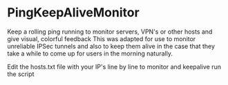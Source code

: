 # PingKeepAliveMonitor
Keep a rolling ping running to monitor servers, VPN's or other hosts and give visual, colorful feedback
This was adapted for use to monitor unreliable IPSec tunnels and also to keep them alive in the case that they take a while to come up for users in the morning naturally.

Edit the hosts.txt file with your IP's line by line to monitor and keepalive
run the script
